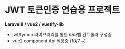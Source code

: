 <h1>JWT 토큰인증 연습용 프로젝트</h1>
<strong>Laravel8 / vue2 / vuetify-lib</strong>


- jwt/tymon 라이브러리를 통한 라라벨 컨트롤러 구성중
- vue2 component Api 적용중 (10/7 ~)

